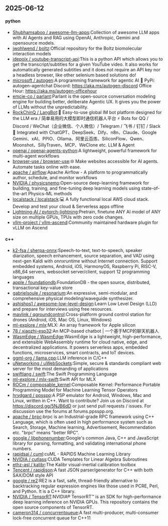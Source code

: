 ## 2025-06-12

#### python
* [Shubhamsaboo / awesome-llm-apps](https://github.com/Shubhamsaboo/awesome-llm-apps):Collection of awesome LLM apps with AI Agents and RAG using OpenAI, Anthropic, Gemini and opensource models.
* [jwohlwend / boltz](https://github.com/jwohlwend/boltz):Official repository for the Boltz biomolecular interaction models
* [jdepoix / youtube-transcript-api](https://github.com/jdepoix/youtube-transcript-api):This is a python API which allows you to get the transcript/subtitles for a given YouTube video. It also works for automatically generated subtitles and it does not require an API key nor a headless browser, like other selenium based solutions do!
* [microsoft / autogen](https://github.com/microsoft/autogen):A programming framework for agentic AI 🤖 PyPi: autogen-agentchat Discord: https://aka.ms/autogen-discord Office Hour: https://aka.ms/autogen-officehour
* [emcie-co / parlant](https://github.com/emcie-co/parlant):Parlant is the open-source conversation modeling engine for building better, deliberate Agentic UX. It gives you the power of LLMs without the unpredictability.
* [RockChinQ / LangBot](https://github.com/RockChinQ/LangBot):🤩 Easy-to-use global IM bot platform designed for the LLM era / 简单易用的大模型即时通信机器人平台 ⚡️ Bots for QQ / Discord / WeChat（企业微信、个人微信）/ Telegram / 飞书 / 钉钉 / Slack 🧩 Integrated with ChatGPT、DeepSeek、Dify、n8n、Claude、Google Gemini、xAI、PPIO、Ollama、阿里云百炼、SiliconFlow、Qwen、Moonshot、SillyTraven、MCP、WeClone etc. LLM & Agent
* [openai / openai-agents-python](https://github.com/openai/openai-agents-python):A lightweight, powerful framework for multi-agent workflows
* [browser-use / browser-use](https://github.com/browser-use/browser-use):🌐 Make websites accessible for AI agents. Automate tasks online with ease.
* [apache / airflow](https://github.com/apache/airflow):Apache Airflow - A platform to programmatically author, schedule, and monitor workflows
* [NVIDIA / physicsnemo](https://github.com/NVIDIA/physicsnemo):Open-source deep-learning framework for building, training, and fine-tuning deep learning models using state-of-the-art Physics-ML methods
* [localstack / localstack](https://github.com/localstack/localstack):💻 A fully functional local AWS cloud stack. Develop and test your cloud & Serverless apps offline
* [Lightning-AI / pytorch-lightning](https://github.com/Lightning-AI/pytorch-lightning):Pretrain, finetune ANY AI model of ANY size on multiple GPUs, TPUs with zero code changes.
* [vllm-project / vllm-ascend](https://github.com/vllm-project/vllm-ascend):Community maintained hardware plugin for vLLM on Ascend

#### c++
* [k2-fsa / sherpa-onnx](https://github.com/k2-fsa/sherpa-onnx):Speech-to-text, text-to-speech, speaker diarization, speech enhancement, source separation, and VAD using next-gen Kaldi with onnxruntime without Internet connection. Support embedded systems, Android, iOS, HarmonyOS, Raspberry Pi, RISC-V, x86_64 servers, websocket server/client, support 12 programming languages
* [apple / foundationdb](https://github.com/apple/foundationdb):FoundationDB - the open source, distributed, transactional key-value store
* [gabrielsoule / resonarium](https://github.com/gabrielsoule/resonarium):An expressive, semi-modular, and comprehensive physical modeling/waveguide synthesizer.
* [ashishps1 / awesome-low-level-design](https://github.com/ashishps1/awesome-low-level-design):Learn Low Level Design (LLD) and prepare for interviews using free resources.
* [mavlink / qgroundcontrol](https://github.com/mavlink/qgroundcontrol):Cross-platform ground control station for drones (Android, iOS, Mac OS, Linux, Windows)
* [ml-explore / mlx](https://github.com/ml-explore/mlx):MLX: An array framework for Apple silicon
* [78 / xiaozhi-esp32](https://github.com/78/xiaozhi-esp32):An MCP-based chatbot | 一个基于MCP的聊天机器人
* [WasmEdge / WasmEdge](https://github.com/WasmEdge/WasmEdge):WasmEdge is a lightweight, high-performance, and extensible WebAssembly runtime for cloud native, edge, and decentralized applications. It powers serverless apps, embedded functions, microservices, smart contracts, and IoT devices.
* [ggml-org / llama.cpp](https://github.com/ggml-org/llama.cpp):LLM inference in C/C++
* [uNetworking / uWebSockets](https://github.com/uNetworking/uWebSockets):Simple, secure & standards compliant web server for the most demanding of applications
* [swiftlang / swift](https://github.com/swiftlang/swift):The Swift Programming Language
* [ml-explore / mlx-swift](https://github.com/ml-explore/mlx-swift):Swift API for MLX
* [ROCm / composable_kernel](https://github.com/ROCm/composable_kernel):Composable Kernel: Performance Portable Programming Model for Machine Learning Tensor Operators
* [hrydgard / ppsspp](https://github.com/hrydgard/ppsspp):A PSP emulator for Android, Windows, Mac and Linux, written in C++. Want to contribute? Join us on Discord at https://discord.gg/5NJB6dD or just send pull requests / issues. For discussion use the forums at forums.ppsspp.org.
* [apache / brpc](https://github.com/apache/brpc):brpc is an Industrial-grade RPC framework using C++ Language, which is often used in high performance system such as Search, Storage, Machine learning, Advertisement, Recommendation etc. "brpc" means "better RPC".
* [google / libphonenumber](https://github.com/google/libphonenumber):Google's common Java, C++ and JavaScript library for parsing, formatting, and validating international phone numbers.
* [rapidsai / cuml](https://github.com/rapidsai/cuml):cuML - RAPIDS Machine Learning Library
* [NVIDIA / cutlass](https://github.com/NVIDIA/cutlass):CUDA Templates for Linear Algebra Subroutines
* [ethz-asl / kalibr](https://github.com/ethz-asl/kalibr):The Kalibr visual-inertial calibration toolbox
* [Tencent / rapidjson](https://github.com/Tencent/rapidjson):A fast JSON parser/generator for C++ with both SAX/DOM style API
* [google / re2](https://github.com/google/re2):RE2 is a fast, safe, thread-friendly alternative to backtracking regular expression engines like those used in PCRE, Perl, and Python. It is a C++ library.
* [NVIDIA / TensorRT](https://github.com/NVIDIA/TensorRT):NVIDIA® TensorRT™ is an SDK for high-performance deep learning inference on NVIDIA GPUs. This repository contains the open source components of TensorRT.
* [cameron314 / concurrentqueue](https://github.com/cameron314/concurrentqueue):A fast multi-producer, multi-consumer lock-free concurrent queue for C++11
